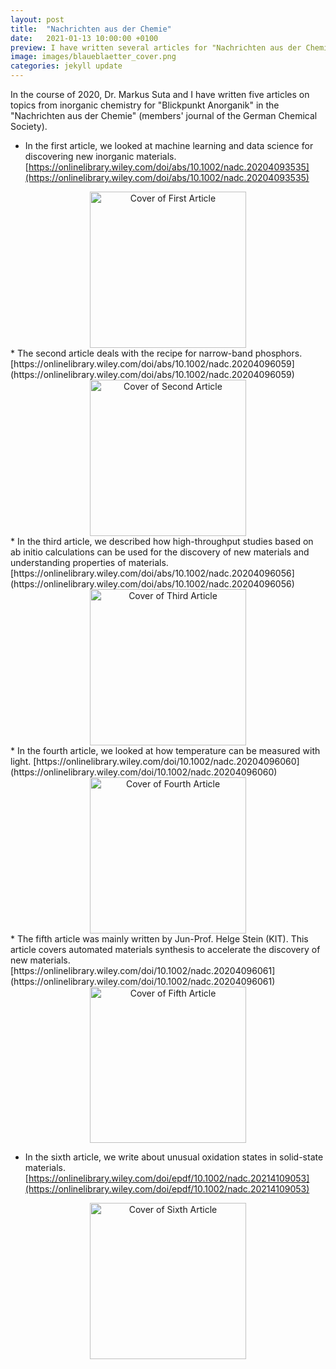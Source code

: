 ```yaml
---
layout: post
title:  "Nachrichten aus der Chemie"
date:   2021-01-13 10:00:00 +0100
preview: I have written several articles for "Nachrichten aus der Chemie" in German. 
image: images/blaueblaetter_cover.png
categories: jekyll update
---
```

In the course of 2020, Dr. Markus Suta and I have written five articles on topics from inorganic chemistry for "Blickpunkt Anorganik" in the "Nachrichten aus der Chemie" (members' journal of the German Chemical Society).

* In the first article, we looked at machine learning and data science for discovering new inorganic materials. [https://onlinelibrary.wiley.com/doi/abs/10.1002/nadc.20204093535](https://onlinelibrary.wiley.com/doi/abs/10.1002/nadc.20204093535)

<div align="center"><img src="../../../../../images/blaueblaetter_1.png" alt="Cover of First Article" title="First Article Cover" width="250" /></div>
* The second article deals with the recipe for narrow-band phosphors. [https://onlinelibrary.wiley.com/doi/abs/10.1002/nadc.20204096059](https://onlinelibrary.wiley.com/doi/abs/10.1002/nadc.20204096059)

<div align="center"><img src="../../../../../images/blaueblaetter_2.png" alt="Cover of Second Article" title="Second Article Cover" width="250" /></div>
* In the third article, we described how high-throughput studies based on ab initio calculations can be used for the discovery of new materials and understanding properties of materials. [https://onlinelibrary.wiley.com/doi/abs/10.1002/nadc.20204096056](https://onlinelibrary.wiley.com/doi/abs/10.1002/nadc.20204096056)

<div align="center"><img src="../../../../../images/blaueblaetter_3.png" alt="Cover of Third Article" title="Third Article Cover" width="250" /></div>
* In the fourth article, we looked at how temperature can be measured with light. [https://onlinelibrary.wiley.com/doi/10.1002/nadc.20204096060](https://onlinelibrary.wiley.com/doi/10.1002/nadc.20204096060)

<div align="center"><img src="../../../../../images/blaueblaetter_4.png" alt="Cover of Fourth Article" title="Fourth Article Cover" width="250" /></div>
* The fifth article was mainly written by Jun-Prof. Helge Stein (KIT). This article covers automated materials synthesis to accelerate the discovery of new materials. [https://onlinelibrary.wiley.com/doi/10.1002/nadc.20204096061](https://onlinelibrary.wiley.com/doi/10.1002/nadc.20204096061)

<div align="center"><img src="../../../../../images/blaueblaetter_5.png" alt="Cover of Fifth Article" title="Fifth Article Cover" width="250" /></div>

* In the sixth article, we write about unusual oxidation states in solid-state materials. [https://onlinelibrary.wiley.com/doi/epdf/10.1002/nadc.20214109053](https://onlinelibrary.wiley.com/doi/epdf/10.1002/nadc.20214109053)

<div align="center"><img src)"../../../../../images/blaueblaetter_6.png" alt="Cover of Sixth Article" title="Sixth Article Cover" width="250" /></div>



